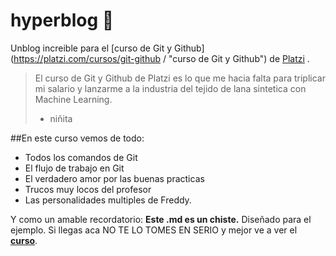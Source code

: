 # hyperblog  💚
Unblog increible para el [curso de Git y Github](https://platzi.com/cursos/git-github / "curso de Git y Github") de [Platzi](https://platzi.com/home/ "Platzi") .
>El curso de Git y Github de Platzi es lo que me hacia falta para triplicar mi salario y lanzarme a la industria del tejido de lana sintetica con Machine Learning.
> -  niñita

##En este curso vemos de todo:
* Todos los comandos de Git
* El flujo de trabajo en Git
* El verdadero amor por las buenas practicas
* Trucos muy locos del profesor
* Las personalidades multiples de Freddy.

Y como un amable recordatorio: **Este .md es un chiste.** Diseñado para el ejemplo. Si llegas aca NO TE LO TOMES EN SERIO y mejor ve a ver el [**curso**](https://platzi.com/cursos/git-github/ " a ver el curso ").